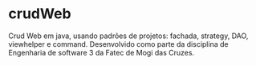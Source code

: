 # crudWeb

Crud Web em java, usando padrões de projetos: fachada, strategy, DAO, viewhelper e command.
Desenvolvido como parte da disciplina de Engenharia de software 3 da Fatec de Mogi das Cruzes.
